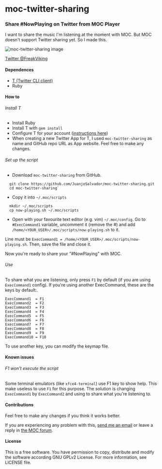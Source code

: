 # moc-twitter-sharing
### Share #NowPlaying on Twitter from MOC Player

I want to share the music I'm listening at the moment with MOC. But MOC doesn't support Twitter sharing yet. So I made this.

![moc-twitter-sharing image](http://i.imgur.com/JCQwILb.png)

[Twitter @FreakViking](http://twitter.com/FreakViking)

#### Dependences

* [T (Twitter CLI client)](http://sferik.github.io/t/)
* Ruby

#### How to

###### Install T

* Install Ruby
* Install T with `gem install`
* Configure T for your account ([instructions here](http://sferik.github.io/t/))
* When creating a new Twitter App for T, I used `moc-twitter-sharing` as name and GitHub repo URL as App website. Feel free to make any changes.

###### Set up the script

* Download `moc-twitter-sharing` from GitHub.
```shell
  git clone https://github.com/JuanjoSalvador/moc-twitter-sharing.git
  cd moc-twitter-sharing`
  ```

* Copy it into `~/.moc/scripts`

```shell
  mkdir ~/.moc/scripts
  cp now-playing.sh ~/.moc/scripts
```

* Open with your favourite text editor (e.g. vim) `~/.moc/config`. 
Go to `#ExecCommand1` variable, uncomment it (remove the #) and add  `/home/<YOUR_USER>/.moc/scripts/now-playing.sh` to it.

Line must be `ExecCommand1 = /home/<YOUR_USER>/.moc/scripts/now-playing.sh`. Then, save the file and close it.

Now you're ready to share your "#NowPlaying" with MOC.

###### Use

To share what you are listening, only press `F1` by default (if you are using `ExecCommand1` config). If you're using another ExecCommand, these are the keys by default:.

    ExecCommand1  = F1 
    ExecCommand2  = F2
    ExecCommand3  = F3
    ExecCommand4  = F4
    ExecCommand5  = F5
    ExecCommand6  = F6
    ExecCommand7  = F7
    ExecCommand8  = F8
    ExecCommand9  = F9
    ExecCommand10 = F10

To use another key, you can modify the keymap file.

#### Known issues

###### F1 won't execute the script

Some terminal emulators (like `xfce4-terminal`) use F1 key to show help. This make useless to use `F1` for this purpose. The solution is changing `ExecCommand1` by `ExecCommand2` and using to share what you're listening to.

#### Contributions

Feel free to make any changes if you think it works better.

If you are experiencing any problem with this, [send me an email](mailto:juanjosalvador@openmailbox.org) or leave a reply in [the MOC forum](http://moc.daper.net/node/1430).

#### License

This is a free software. You have permission to copy, distribute and modify the software according GNU GPLv2 License. For more information, see LICENSE file.
